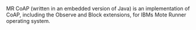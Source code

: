 MR CoAP (written in an embedded version of Java) is an implementation of CoAP, including the Observe and Block extensions, for IBMs Mote Runner operating system.


